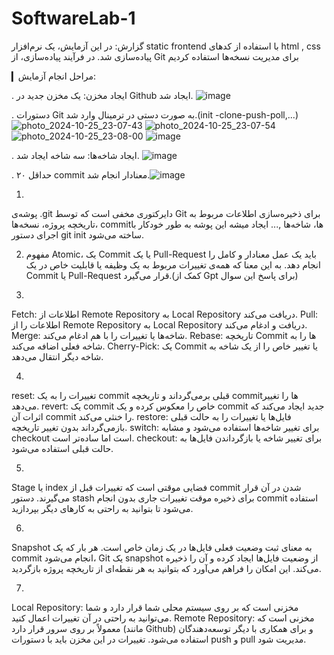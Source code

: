 # SoftwareLab-1
گزارش:
در این آزمایش، یک نرم‌افزار static frontend با استفاده از کدهای html , css پیاده‌سازی شد. در فرآیند پیاده‌سازی، از Git برای مدیریت نسخه‌ها استفاده کردیم

▎مراحل انجام آزمایش:

. ایجاد مخزن: یک مخزن جدید در Github ایجاد شد.
![image](https://github.com/user-attachments/assets/46844631-f2b6-4fc0-8840-a483e2fec462)

. دستورات Git به صورت دستی در ترمینال وارد شد.(init -clone-push-poll,...)
![photo_2024-10-25_23-07-43](https://github.com/user-attachments/assets/4b27285c-ddfa-46b9-805a-69e52971e316)
![photo_2024-10-25_23-07-54](https://github.com/user-attachments/assets/2281bbf0-c530-4ade-b005-b552c9649046)
![photo_2024-10-25_23-08-00](https://github.com/user-attachments/assets/2da8b5d1-27d5-43d7-95fb-6393d8c5b28d)
![image](https://github.com/user-attachments/assets/7e56bd1f-9946-4033-b7ac-554fa3603e3d)



. ایجاد شاخه‌ها: سه شاخه ایجاد شد.
![image](https://github.com/user-attachments/assets/9ea5082b-fc19-480d-b94a-5e5583ad286d)

. حداقل ۲۰ commit معنا‌دار انجام شد.![image](https://github.com/user-attachments/assets/c947cb84-4bc7-428e-b0b6-0cec7fb1620f)


1. 

پوشه‌ی .git دایرکتوری مخفی است که توسط Git برای ذخیره‌سازی اطلاعات مربوط به تاریخچه پروژه، نسخه‌ها، commitها، شاخه‌ها ,... ایجاد میشه این پوشه به طور خودکار با اجرای دستور git init ساخته می‌شود.

2.  مفهوم Atomic، یک Commit یا یک Pull-Request باید یک عمل معنا‌دار و کامل را انجام دهد. به این معنا که همه‌ی تغییرات مربوط به یک وظیفه یا قابلیت خاص در یک Commit یا Pull-Request قرار می‌گیرد.(کمک از Gpt برای پاسخ این سوال)


3. 
Fetch: اطلاعات از Remote Repository به Local Repository دریافت می‌کند.
Pull: اطلاعات را از Remote Repository به Local Repository دریافت و ادغام می‌کند.
Merge: شاخه‌ها یا تغییرات را با هم ادغام می‌کند.
Rebase: تاریخچه Commit ها را به شاخه فعلی اضافه می‌کند.
Cherry-Pick: یک Commit یا تغییر خاص را از یک شاخه به شاخه دیگر انتقال می‌دهد.

4.
reset: تغییرات را به یک commit قبلی برمی‌گرداند و تاریخچه commitها را تغییر می‌دهد.
revert: یک commit خاص را معکوس کرده و یک commit جدید ایجاد می‌کند که اثرات آن commit را خنثی می‌کند.
restore: فایل‌ها یا تغییرات را به حالت قبلی بازمی‌گرداند بدون تغییر تاریخچه.
switch: برای تغییر شاخه‌ها استفاده می‌شود و مشابه checkout است اما ساده‌تر است.
checkout: برای تغییر شاخه یا بازگرداندن فایل‌ها به حالت قبلی استفاده می‌شود.

5.
Stage یا index فضایی موقتی است که تغییرات قبل از commit شدن در آن قرار می‌گیرند. دستور stash برای ذخیره موقت تغییرات جاری بدون انجام commit استفاده می‌شود تا بتوانید به راحتی به کارهای دیگر بپردازید.

6.
Snapshot به معنای ثبت وضعیت فعلی فایل‌ها در یک زمان خاص است. هر بار که یک commit انجام می‌شود، Git یک snapshot از وضعیت فایل‌ها ایجاد کرده و آن را ذخیره می‌کند. این امکان را فراهم می‌آورد که بتوانید به هر نقطه‌ای از تاریخچه پروژه بازگردید.

7. 
Local Repository: مخزنی است که بر روی سیستم محلی شما قرار دارد و شما می‌توانید به راحتی در آن تغییرات اعمال کنید.
Remote Repository: مخزنی است که معمولاً بر روی سرور قرار دارد (مانند Github) و برای همکاری با دیگر توسعه‌دهندگان استفاده می‌شود. تغییرات در این مخزن باید با دستورات push و pull مدیریت شود.
